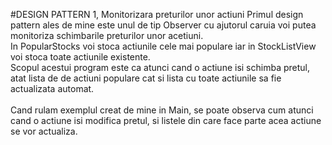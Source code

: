 #DESIGN PATTERN 1, Monitorizara preturilor unor actiuni
Primul design pattern ales de mine este unul de tip Observer cu ajutorul caruia voi putea monitoriza schimbarile preturilor unor acetiuni. <br/>
In PopularStocks voi stoca actiunile cele mai populare iar in StockListView voi stoca toate actiunile existente. <br/>
Scopul acestui program este ca atunci cand o actiune isi schimba pretul, atat lista de de actiuni populare cat si lista cu toate actiunile sa fie actualizata automat.<br/>
<br/> 
Cand rulam exemplul creat de mine in Main, se poate observa cum atunci cand o actiune isi modifica pretul, si listele din care face parte acea actiune se vor actualiza.
